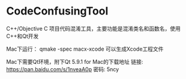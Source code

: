 # CodeConfusingTool

C++/Objective C 项目代码混淆工具，主要功能是混淆类名和函数名，使用C++和Qt开发

Mac下运行：
qmake -spec macx-xcode
可以生成Xcode工程文件

Mac下需要Qt环境，附下Qt 5.9.1 for Mac的下载地址
链接: https://pan.baidu.com/s/1nveaA0p 密码: 5ncy
